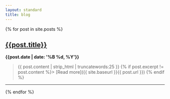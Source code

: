 ```yaml
---
layout: standard
title: blog
---
```


{% for post in site.posts %}
## [{{post.title}}]({{post.url}})  

**{{post.date | date: '%B %d, %Y'}}**  
> {{ post.content | strip_html | truncatewords:25 }}
{% if post.excerpt != post.content %}> [Read more]({{ site.baseurl }}{{ post.url }})
{% endif %}  

---

{% endfor %}